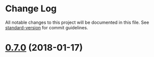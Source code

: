 # Change Log

All notable changes to this project will be documented in this file. See [standard-version](https://github.com/conventional-changelog/standard-version) for commit guidelines.

<a name="0.7.0"></a>
# [0.7.0](https://github.com/spring-projects/spring-flo/compare/v0.6.1...v0.7.0) (2018-01-17)
